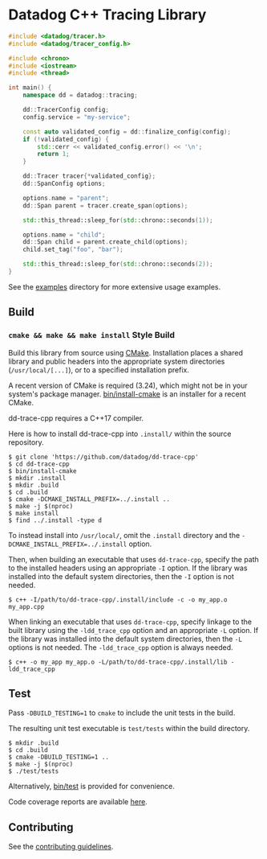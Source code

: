 Datadog C++ Tracing Library
===========================
```c++
#include <datadog/tracer.h>
#include <datadog/tracer_config.h>

#include <chrono>
#include <iostream>
#include <thread>

int main() {
    namespace dd = datadog::tracing;

    dd::TracerConfig config;
    config.service = "my-service";

    const auto validated_config = dd::finalize_config(config);
    if (!validated_config) {
        std::cerr << validated_config.error() << '\n';
        return 1;
    }

    dd::Tracer tracer{*validated_config};
    dd::SpanConfig options;

    options.name = "parent";
    dd::Span parent = tracer.create_span(options);

    std::this_thread::sleep_for(std::chrono::seconds(1));

    options.name = "child";
    dd::Span child = parent.create_child(options);
    child.set_tag("foo", "bar");

    std::this_thread::sleep_for(std::chrono::seconds(2));
}
```
See the [examples](examples) directory for more extensive usage examples.

Build
-----
### `cmake && make && make install` Style Build
Build this library from source using [CMake][1]. Installation places a shared
library and public headers into the appropriate system directories
(`/usr/local/[...]`), or to a specified installation prefix.

A recent version of CMake is required (3.24), which might not be in your
system's package manager. [bin/install-cmake](bin/install-cmake) is an installer
for a recent CMake.

dd-trace-cpp requires a C++17 compiler.

Here is how to install dd-trace-cpp into `.install/` within the source
repository.
```console
$ git clone 'https://github.com/datadog/dd-trace-cpp'
$ cd dd-trace-cpp
$ bin/install-cmake
$ mkdir .install
$ mkdir .build
$ cd .build
$ cmake -DCMAKE_INSTALL_PREFIX=../.install ..
$ make -j $(nproc)
$ make install
$ find ../.install -type d
```

To instead install into `/usr/local/`, omit the `.install` directory and the
`-DCMAKE_INSTALL_PREFIX=../.install` option.

Then, when building an executable that uses `dd-trace-cpp`, specify the path to
the installed headers using an appropriate `-I` option.  If the library was
installed into the default system directories, then the `-I` option is not
needed.
```console
$ c++ -I/path/to/dd-trace-cpp/.install/include -c -o my_app.o my_app.cpp
```

When linking an executable that uses `dd-trace-cpp`, specify linkage to the
built library using the `-ldd_trace_cpp` option and an appropriate `-L` option.
If the library was installed into the default system directories, then the `-L`
options is not needed. The `-ldd_trace_cpp` option is always needed.
```console
$ c++ -o my_app my_app.o -L/path/to/dd-trace-cpp/.install/lib -ldd_trace_cpp
```

Test
----
Pass `-DBUILD_TESTING=1` to `cmake` to include the unit tests in the build.

The resulting unit test executable is `test/tests` within the build directory.
```console
$ mkdir .build
$ cd .build
$ cmake -DBUILD_TESTING=1 ..
$ make -j $(nproc)
$ ./test/tests
```

Alternatively, [bin/test](bin/test) is provided for convenience.

Code coverage reports are available [here][2].

Contributing
------------
See the [contributing guidelines](CONTRIBUTING.md).

[1]: https://cmake.org/
[2]: https://datadog.github.io/dd-trace-cpp-coverage
